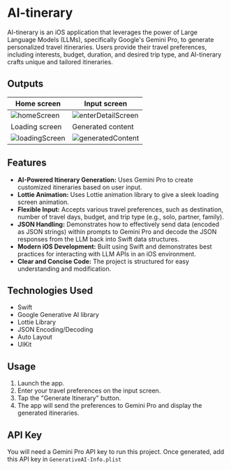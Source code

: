 # AI-tinerary

AI-tinerary is an iOS application that leverages the power of Large Language Models (LLMs), specifically Google's Gemini Pro, to generate personalized travel itineraries.  Users provide their travel preferences, including interests, budget, duration, and desired trip type, and AI-tinerary crafts unique and tailored itineraries.

## Outputs
| Home screen | Input screen |
|---|---|
| ![homeScreen](https://github.com/user-attachments/assets/59688b03-ad96-4a5b-9451-b6612b56a741) | ![enterDetailScreen](https://github.com/user-attachments/assets/8464979e-d05c-46ab-a682-ab2c0f2feb8f) |
| Loading screen | Generated content |
| ![loadingScreen](https://github.com/user-attachments/assets/e2f686f6-9453-4060-9bf7-266347c33597) | ![generatedContent](https://github.com/user-attachments/assets/6300c994-3b9f-4d0a-9d6d-ebc5c7e51071) |

## Features

* **AI-Powered Itinerary Generation:**  Uses Gemini Pro to create customized itineraries based on user input.
* **Lottie Animation:**  Uses Lottie animation library to give a sleek loading screen animation.
* **Flexible Input:** Accepts various travel preferences, such as destination, number of travel days, budget, and trip type (e.g., solo, partner, family).
* **JSON Handling:**  Demonstrates how to effectively send data (encoded as JSON strings) within prompts to Gemini Pro and decode the JSON responses from the LLM back into Swift data structures.
* **Modern iOS Development:** Built using Swift and demonstrates best practices for interacting with LLM APIs in an iOS environment.
* **Clear and Concise Code:**  The project is structured for easy understanding and modification.

## Technologies Used

* Swift
* Google Generative AI library
* Lottie Library
* JSON Encoding/Decoding
* Auto Layout
* UIKit

## Usage

1. Launch the app.
2. Enter your travel preferences on the input screen.
3. Tap the "Generate Itinerary" button.
4. The app will send the preferences to Gemini Pro and display the generated itineraries.

## API Key

You will need a Gemini Pro API key to run this project.
Once generated, add this API key in `GenerativeAI-Info.plist`
